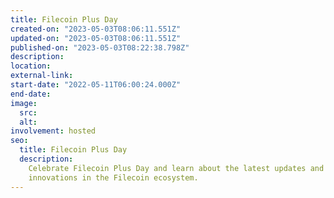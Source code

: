 ```yaml
---
title: Filecoin Plus Day
created-on: "2023-05-03T08:06:11.551Z"
updated-on: "2023-05-03T08:06:11.551Z"
published-on: "2023-05-03T08:22:38.798Z"
description:
location:
external-link:
start-date: "2022-05-11T06:00:24.000Z"
end-date:
image:
  src:
  alt:
involvement: hosted
seo:
  title: Filecoin Plus Day
  description:
    Celebrate Filecoin Plus Day and learn about the latest updates and
    innovations in the Filecoin ecosystem.
---
```

